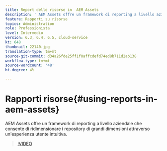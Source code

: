 ```yaml
---
title: Report delle risorse in  AEM Assets
description: ' AEM Assets offre un framework di reporting a livello aziendale che consente di ridimensionare i repository di grandi dimensioni attraverso un''esperienza utente intuitiva. '
feature: Rapporti su risorse
topics: Administration
role: Professionista
level: Intermedio
version: 6.3, 6.4, 6.5, cloud-service
kt: 648
thumbnail: 22140.jpg
translation-type: tm+mt
source-git-commit: d34a26fde25ff1f0affcdefd74ed8b711d2ab138
workflow-type: tm+mt
source-wordcount: '48'
ht-degree: 4%

---
```



# Rapporti risorse{#using-reports-in-aem-assets}

 AEM Assets offre un framework di reporting a livello aziendale che consente di ridimensionare i repository di grandi dimensioni attraverso un&#39;esperienza utente intuitiva.

>[!VIDEO](https://video.tv.adobe.com/v/22140/?quality=12&learn=on)

